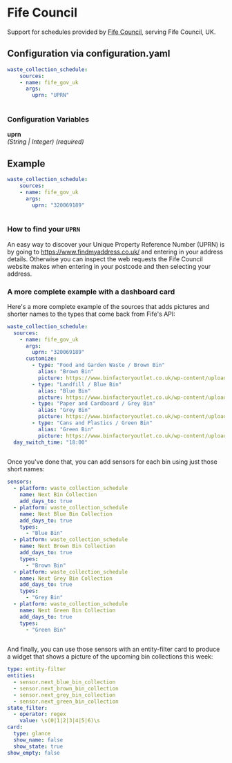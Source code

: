 # Fife Council

Support for schedules provided by [Fife Council](https://www.fife.gov.uk), serving Fife Council, UK.

## Configuration via configuration.yaml

```yaml
waste_collection_schedule:
    sources:
    - name: fife_gov_uk
      args:
        uprn: "UPRN"
        
```

### Configuration Variables

**uprn**  
*(String | Integer) (required)*

## Example

```yaml
waste_collection_schedule:
    sources:
    - name: fife_gov_uk
      args:
        uprn: "320069189"
        
```

### How to find your `UPRN`

An easy way to discover your Unique Property Reference Number (UPRN) is by going to <https://www.findmyaddress.co.uk/> and entering in your address details.
Otherwise you can inspect the web requests the Fife Council website makes when entering in your postcode and then selecting your address.

### A more complete example with a dashboard card

Here's a more complete example of the sources that adds pictures and shorter names to the types that come back from Fife's API:

```yaml
waste_collection_schedule:
  sources:
    - name: fife_gov_uk
      args:
        uprn: "320069189"
      customize:
        - type: "Food and Garden Waste / Brown Bin"
          alias: "Brown Bin"
          picture: https://www.binfactoryoutlet.co.uk/wp-content/uploads/2020/06/240L-Brown.jpg
        - type: "Landfill / Blue Bin"
          alias: "Blue Bin"
          picture: https://www.binfactoryoutlet.co.uk/wp-content/uploads/2020/06/240L-BLUE.jpg
        - type: "Paper and Cardboard / Grey Bin"
          alias: "Grey Bin"
          picture: https://www.binfactoryoutlet.co.uk/wp-content/uploads/2020/05/240L-ANTRACITE.jpg
        - type: "Cans and Plastics / Green Bin"
          alias: "Green Bin"
          picture: https://www.binfactoryoutlet.co.uk/wp-content/uploads/2020/06/240L-Green.jpg
  day_switch_time: "18:00"
  
```

Once you've done that, you can add sensors for each bin using just those short names:

```yaml
sensors:
  - platform: waste_collection_schedule
    name: Next Bin Collection
    add_days_to: true
  - platform: waste_collection_schedule
    name: Next Blue Bin Collection
    add_days_to: true
    types:
      - "Blue Bin"
  - platform: waste_collection_schedule
    name: Next Brown Bin Collection
    add_days_to: true
    types:
      - "Brown Bin"
  - platform: waste_collection_schedule
    name: Next Grey Bin Collection
    add_days_to: true
    types:
      - "Grey Bin"
  - platform: waste_collection_schedule
    name: Next Green Bin Collection
    add_days_to: true
    types:
      - "Green Bin"
    
 ```

And finally, you can use those sensors with an entity-filter card to produce a widget that shows a picture of the upcoming bin collections this week:

```yaml
type: entity-filter
entities:
  - sensor.next_blue_bin_collection
  - sensor.next_brown_bin_collection
  - sensor.next_grey_bin_collection
  - sensor.next_green_bin_collection
state_filter:
  - operator: regex
    value: \s(0|1|2|3|4|5|6)\s
card:
  type: glance
  show_name: false
  show_state: true
show_empty: false

```
